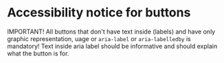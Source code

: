 # Accessibility notice for buttons

IMPORTANT! All buttons that don't have text inside (labels) and have only graphic representation, uage or `aria-label` or `aria-labelledby` is mandatory! Text inside aria label should be informative and should explain what the button is for.
